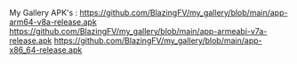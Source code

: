 My Gallery
APK's : 
https://github.com/BlazingFV/my_gallery/blob/main/app-arm64-v8a-release.apk
https://github.com/BlazingFV/my_gallery/blob/main/app-armeabi-v7a-release.apk
https://github.com/BlazingFV/my_gallery/blob/main/app-x86_64-release.apk
